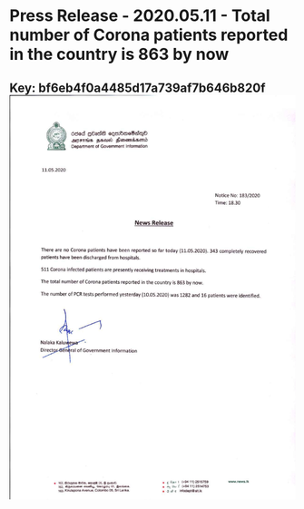 # Press Release - 2020.05.11 - Total number of Corona patients reported in the country is 863 by now 
Key: bf6eb4f0a4485d17a739af7b646b820f 
![img](img/bf6eb4f0a4485d17a739af7b646b820f.jpg)
---
```

```
